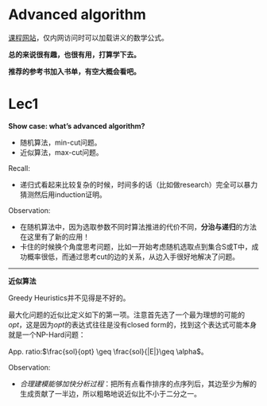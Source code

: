 # Advanced algorithm

[课程网站](http://tcs.nju.edu.cn/wiki/index.php/%E9%AB%98%E7%BA%A7%E7%AE%97%E6%B3%95_(Fall_2019))，仅内网访问时可以加载讲义的数学公式。

**总的来说很有趣，也很有用，打算学下去。**

**推荐的参考书加入书单，有空大概会看吧。**

# Lec1

**Show case: what’s advanced algorithm?**

- 随机算法，min-cut问题。
- 近似算法，max-cut问题。

Recall: 

- 递归式看起来比较复杂的时候，时间多的话（比如做research）完全可以暴力猜测然后用induction证明。

Observation:

- 在随机算法中，因为选取参数不同时算法推进的代价不同，**分治与递归**的方法在这里有了新的应用！
- 卡住的时候换个角度思考问题，比如一开始考虑随机选取点到集合S或T中，成功概率很低，而通过思考cut的边的关系，从边入手很好地解决了问题。

---

**近似算法**

Greedy Heuristics并不见得是不好的。

最大化问题的近似比定义如下的第一项。注意首先选了一个最为理想的可能的$opt$，这是因为$opt$的表达式往往是没有closed form的，找到这个表达式可能本身就是一个NP-Hard问题：

App. ratio:$\frac{sol}{opt} \geq \frac{sol}{|E|}\geq \alpha$。

Observation:

- *合理建模能够加快分析过程*：把所有点看作排序的点序列后，其边至少为解的生成贡献了一半边，所以粗略地说近似比不小于二分之一。

